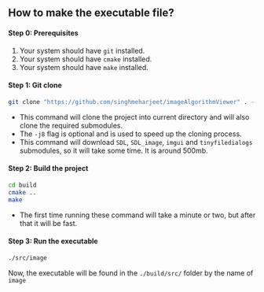 ## How to make the executable file? ###

#### Step 0: Prerequisites

1) Your system should have `git` installed.
2) Your system should have `cmake` installed.
3) Your system should have `make` installed.

#### Step 1: Git clone

```bash
git clone "https://github.com/singhmeharjeet/imageAlgorithmViewer" . --recurse-submodules -j8 
```

- This command will clone the project into current directory and will also clone the required submodules.
- The `-j8` flag is optional and is used to speed up the cloning process.
- This command will download `SDL`, `SDL_image`, `imgui` and `tinyfiledialogs` submodules, so it will take some time. It
  is around 500mb.

#### Step 2: Build the project

```bash
cd build
cmake ..
make
```

- The first time running these command will take a minute or two, but after that it will be fast.

#### Step 3: Run the executable

```bash
./src/image
``` 

Now, the executable will be found in the `./build/src/` folder by the name of `image`
